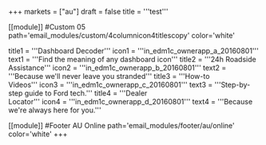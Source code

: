 +++
markets = ["au"]
draft = false
title = '''test'''


[[module]] #Custom 05
path='email_modules/custom/4columnicon4titlescopy'
color='white'

  title1 = '''Dashboard Decoder'''
  icon1 = '''in_edm1c_ownerapp_a_20160801'''
  text1 = '''Find the meaning of any dashboard icon'''
  title2 = '''24h Roadside Assistance'''
  icon2 = '''in_edm1c_ownerapp_b_20160801'''
  text2 = '''Because we'll never leave you stranded'''
  title3 = '''How-to<br /> Videos'''
  icon3 = '''in_edm1c_ownerapp_c_20160801'''
  text3 = '''Step-by-step guide to Ford tech.'''
  title4 = '''Dealer<br /> Locator'''
  icon4 = '''in_edm1c_ownerapp_d_20160801'''
  text4 = '''Because we're always here for you.'''

[[module]] #Footer AU Online
path='email_modules/footer/au/online'
color='white'
+++